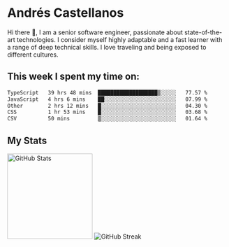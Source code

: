 # Andrés Castellanos

Hi there 👋, I am a senior software engineer, passionate about state-of-the-art technologies. I consider myself highly adaptable and a fast learner with a range of deep technical skills. I love traveling and being exposed to different cultures.

## This week I spent my time on:

<!--START_SECTION:waka-->

```txt
TypeScript   39 hrs 48 mins  ███████████████████▒░░░░░   77.57 %
JavaScript   4 hrs 6 mins    ██░░░░░░░░░░░░░░░░░░░░░░░   07.99 %
Other        2 hrs 12 mins   █░░░░░░░░░░░░░░░░░░░░░░░░   04.30 %
CSS          1 hr 53 mins    █░░░░░░░░░░░░░░░░░░░░░░░░   03.68 %
CSV          50 mins         ▒░░░░░░░░░░░░░░░░░░░░░░░░   01.64 %
```

<!--END_SECTION:waka-->

## My Stats

<img height="195" src="https://github-readme-stats.vercel.app/api?username=andrescv&show_icons=true&theme=onedark&hide_border=true&card_width=495" alt="GitHub Stats" />

<img src="https://streak-stats.demolab.com?user=andrescv&theme=one-dark-pro&hide_border=true" alt="GitHub Streak" />
